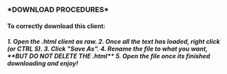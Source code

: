 <h3><bold>*DOWNLOAD PROCEDURES*</bold></h3>

<h4>To correctly download this client:</h4>

<h5>1. Open the .html client as raw.
2. Once all the text has loaded, right click (or CTRL S).
3. Click "Save As".
4. Rename the file to what you want, **BUT DO NOT DELETE THE .html**
5. Open the file once its finished downloading and enjoy!
</h5>
